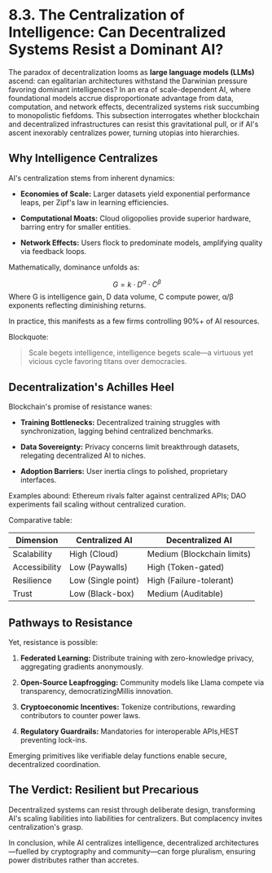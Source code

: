 # 8.3. The Centralization of Intelligence: Can Decentralized Systems Resist a Dominant AI?

The paradox of decentralization looms as **large language models (LLMs)** ascend: can egalitarian architectures withstand the Darwinian pressure favoring dominant intelligences? In an era of scale-dependent AI, where foundational models accrue disproportionate advantage from data, computation, and network effects, decentralized systems risk succumbing to monopolistic fiefdoms. This subsection interrogates whether blockchain and decentralized infrastructures can resist this gravitational pull, or if AI's ascent inexorably centralizes power, turning utopias into hierarchies.

## Why Intelligence Centralizes

AI's centralization stems from inherent dynamics:

* **Economies of Scale:** Larger datasets yield exponential performance leaps, per Zipf's law in learning efficiencies.

* **Computational Moats:** Cloud oligopolies provide superior hardware, barring entry for smaller entities.

* **Network Effects:** Users flock to predominate models, amplifying quality via feedback loops.

Mathematically, dominance unfolds as:

$$ G = k \cdot D^\alpha \cdot C^\beta $$
Where G is intelligence gain, D data volume, C compute power, α/β exponents reflecting diminishing returns.

In practice, this manifests as a few firms controlling 90%+ of AI resources.

Blockquote:

> Scale begets intelligence, intelligence begets scale—a virtuous yet vicious cycle favoring titans over democracies.

## Decentralization's Achilles Heel

Blockchain's promise of resistance wanes:

- **Training Bottlenecks:** Decentralized training struggles with synchronization, lagging behind centralized benchmarks.

- **Data Sovereignty:** Privacy concerns limit breakthrough datasets, relegating decentralized AI to niches.

- **Adoption Barriers:** User inertia clings to polished, proprietary interfaces.

Examples abound: Ethereum rivals falter against centralized APIs; DAO experiments fail scaling without centralized curation.

Comparative table:

| Dimension | Centralized AI | Decentralized AI |
|-----------|----------------|------------------|
| Scalability | High (Cloud) | Medium (Blockchain limits) |
| Accessibility | Low (Paywalls) | High (Token-gated) |
| Resilience | Low (Single point) | High (Failure-tolerant) |
| Trust | Low (Black-box) | Medium (Auditable) |

## Pathways to Resistance

Yet, resistance is possible:

1. **Federated Learning:** Distribute training with zero-knowledge privacy, aggregating gradients anonymously.

2. **Open-Source Leapfrogging:** Community models like Llama compete via transparency, democratizingMillis innovation.

3. **Cryptoeconomic Incentives:** Tokenize contributions, rewarding contributors to counter power laws.

4. **Regulatory Guardrails:** Mandatories for interoperable APIs,HEST preventing lock-ins.

Emerging primitives like verifiable delay functions enable secure, decentralized coordination.

## The Verdict: Resilient but Precarious

Decentralized systems can resist through deliberate design, transforming AI's scaling liabilities into liabilities for centralizers. But complacency invites centralization's grasp.

In conclusion, while AI centralizes intelligence, decentralized architectures—fuelled by cryptography and community—can forge pluralism, ensuring power distributes rather than accretes.
